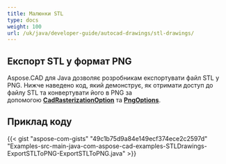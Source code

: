 ```yaml
---
title: Малюнки STL
type: docs
weight: 100
url: /uk/java/developer-guide/autocad-drawings/stl-drawings/
---
```


## **Експорт STL у формат PNG**

Aspose.CAD для Java дозволяє розробникам експортувати файл STL у PNG. Нижче наведено код, який демонструє, як отримати доступ до файлу STL та конвертувати його в PNG за допомогою [**CadRasterizationOption**](https://reference.aspose.com/cad/java/com.aspose.cad.imageoptions/CadRasterizationOptions) та [**PngOptions**](https://reference.aspose.com/cad/java/com.aspose.cad.imageoptions/PngOptions).

## Приклад коду

{{< gist "aspose-com-gists" "49c1b75d9a84e149ecf374ece2c2597d" "Examples-src-main-java-com-aspose-cad-examples-STLDrawings-ExportSTLToPNG-ExportSTLToPNG.java" >}}

